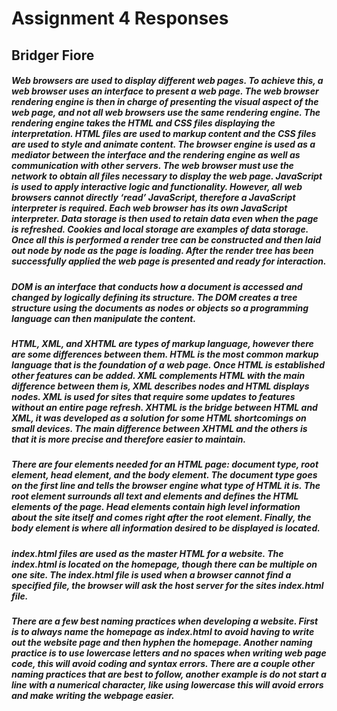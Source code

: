 # Assignment 4 Responses 
## Bridger Fiore 

##### Web browsers are used to display different web pages. To achieve this, a web browser uses an interface to present a web page. The web browser rendering engine is then in charge of presenting the visual aspect of the web page, and not all web browsers use the same rendering engine. The rendering engine takes the HTML and CSS files displaying the interpretation. HTML files are used to markup content and the CSS files are used to style and animate content. The browser engine is used as a mediator between the interface and the rendering engine as well as communication with other servers. The web browser must use the network to obtain all files necessary to display the web page. JavaScript is used to apply interactive logic and functionality. However, all web browsers cannot directly ‘read’ JavaScript, therefore a JavaScript interpreter is required. Each web browser has its own JavaScript interpreter. Data storage is then used to retain data even when the page is refreshed. Cookies and local storage are examples of data storage. Once all this is performed a render tree can be constructed and then laid out node by node as the page is loading. After the render tree has been successfully applied the web page is presented and ready for interaction.  

##### DOM is an interface that conducts how a document is accessed and changed by logically defining its structure. The DOM creates a tree structure using the documents as nodes or objects so a programming language can then manipulate the content. 

##### HTML, XML, and XHTML are types of markup language, however there are some differences between them. HTML is the most common markup language that is the foundation of a web page. Once HTML is established other features can be added. XML complements HTML with the main difference between them is, XML describes nodes and HTML displays nodes. XML is used for sites that require some updates to features without an entire page refresh. XHTML is the bridge between HTML and XML, it was developed as a solution for some HTML shortcomings on small devices. The main difference between XHTML and the others is that it is more precise and therefore easier to maintain.  

 #####  There are four elements needed for an HTML page: document type, root element, head element, and the body element. The document type goes on the first line and tells the browser engine what type of HTML it is. The root element surrounds all text and elements and defines the HTML elements of the page. Head elements contain high level information about the site itself and comes right after the root element. Finally, the body element is where all information desired to be displayed is located.  

 ##### index.html files are used as the master HTML for a website. The index.html is located on the homepage, though there can be multiple on one site. The index.html file is used when a browser cannot find a specified file, the browser will ask the host server for the sites index.html file. 

 #####  There are a few best naming practices when developing a website. First is to always name the homepage as index.html to avoid having to write out the website page and then hyphen the homepage. Another naming practice is to use lowercase letters and no spaces when writing web page code, this will avoid coding and syntax errors. There are a couple other naming practices that are best to follow, another example is do not start a line with a numerical character, like using lowercase this will avoid errors and make writing the webpage easier.   

